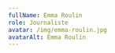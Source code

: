 ```yaml
---
fullName: Emma Roulin
role: Journaliste
avatar: /img/emma-roulin.jpg
avatarAlt: Emma Roulin
---
```

